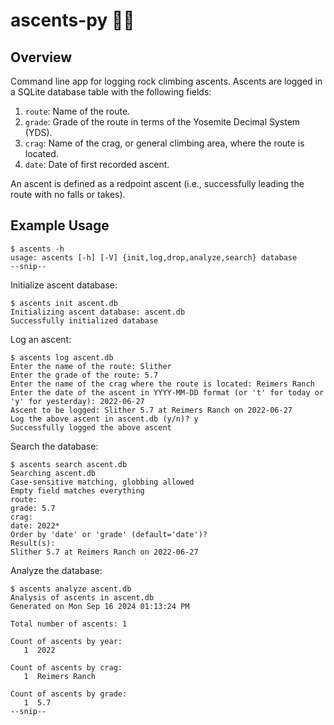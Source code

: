 # ascents-py :climbing_man:

## Overview

Command line app for logging rock climbing ascents. Ascents are logged in a SQLite database table with the following fields:

1. `route`: Name of the route.
2. `grade`: Grade of the route in terms of the Yosemite Decimal System (YDS).
3. `crag`: Name of the crag, or general climbing area, where the route is located.
4. `date`: Date of first recorded ascent.

An ascent is defined as a redpoint ascent (i.e., successfully leading the route with no falls or takes).

## Example Usage

```
$ ascents -h
usage: ascents [-h] [-V] {init,log,drop,analyze,search} database
--snip--
```

Initialize ascent database:

```
$ ascents init ascent.db
Initializing ascent database: ascent.db
Successfully initialized database
```

Log an ascent:

```
$ ascents log ascent.db
Enter the name of the route: Slither
Enter the grade of the route: 5.7
Enter the name of the crag where the route is located: Reimers Ranch
Enter the date of the ascent in YYYY-MM-DD format (or 't' for today or 'y' for yesterday): 2022-06-27
Ascent to be logged: Slither 5.7 at Reimers Ranch on 2022-06-27
Log the above ascent in ascent.db (y/n)? y
Successfully logged the above ascent
```

Search the database:

```
$ ascents search ascent.db
Searching ascent.db
Case-sensitive matching, globbing allowed
Empty field matches everything
route:
grade: 5.7
crag:
date: 2022*
Order by 'date' or 'grade' (default='date')?
Result(s):
Slither 5.7 at Reimers Ranch on 2022-06-27
```

Analyze the database:

```
$ ascents analyze ascent.db
Analysis of ascents in ascent.db
Generated on Mon Sep 16 2024 01:13:24 PM

Total number of ascents: 1

Count of ascents by year:
   1  2022

Count of ascents by crag:
   1  Reimers Ranch

Count of ascents by grade:
   1  5.7
--snip--
```
